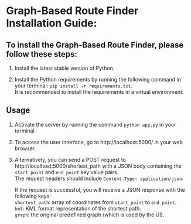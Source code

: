 # **Graph-Based Route Finder Installation Guide:**


## To install the Graph-Based Route Finder, please follow these steps:

1. Install the latest stable version of Python.
   
2. Install the Python requirements by running the following command in your terminal: ```pip install -r requirements.txt```.\
   It is recommended to install the requirements in a virtual environment.

## Usage

1. Activate the server by running the command ``python app.py`` in your terminal.
   
2. To access the user interface, go to http://localhost:5000/ in your web browser.
3. Alternatively, you can send a POST request to http://localhost:5000/shortest_path with a JSON body containing the `start_point` and `end_point` key:value pairs.    
   The request headers should include  `Content-Type: application/json`.

   If the request is successful, you will receive a JSON response with the following keys:\
   `shortest_path`: array of coordinates from `start_point` to `end_point`.\
   `kml`: KML format representation of the shortest path.\
   `graph`: the original predefined graph (which is used by the UI).
